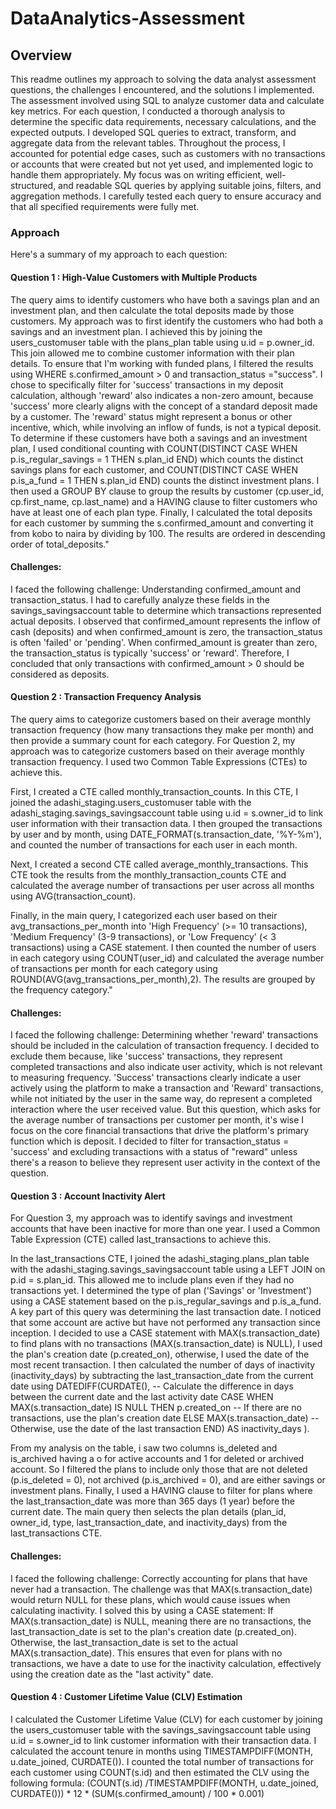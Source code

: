 # DataAnalytics-Assessment
## Overview

This readme outlines my approach to solving the data analyst assessment questions, the challenges I encountered, and the solutions I implemented. The assessment involved using SQL to analyze customer data and calculate key metrics.
For each question, I conducted a thorough analysis to determine the specific data requirements, necessary calculations, and the expected outputs. I developed SQL queries to extract, transform, and aggregate data from the relevant tables. Throughout the process, I accounted for potential edge cases, such as customers with no transactions or accounts that were created but not yet used, and implemented logic to handle them appropriately. My focus was on writing efficient, well-structured, and readable SQL queries by applying suitable joins, filters, and aggregation methods. I carefully tested each query to ensure accuracy and that all specified requirements were fully met.

### Approach

Here's a summary of my approach to each question:

#### Question 1 : High-Value Customers with Multiple Products
The query aims to identify customers who have both a savings plan and an investment plan, and then calculate the total deposits made by those customers.
My approach was to first identify the customers who had both a savings and an investment plan. I achieved this by joining the users_customuser table with the plans_plan table using u.id = p.owner_id. This join allowed me to combine customer information with their plan details.
To ensure that I'm working with funded plans, I filtered the results using WHERE s.confirmed_amount > 0 and transaction_status ="success". I chose to specifically filter for 'success' transactions in my deposit calculation, although 'reward' also indicates a non-zero amount, because 'success' more clearly aligns with the concept of a standard deposit made by a customer. The 'reward' status might represent a bonus or other incentive, which, while involving an inflow of funds, is not a typical deposit.
To determine if these customers have both a savings and an investment plan, I used conditional counting with COUNT(DISTINCT CASE WHEN p.is_regular_savings = 1 THEN s.plan_id END) which counts the distinct savings plans for each customer, and COUNT(DISTINCT CASE WHEN p.is_a_fund = 1 THEN s.plan_id END) counts the distinct investment plans.
I then used a GROUP BY clause to group the results by customer (cp.user_id, cp.first_name, cp.last_name) and a HAVING clause to filter  customers who have at least one of each plan type. Finally, I calculated the total deposits for each customer by summing the s.confirmed_amount and converting it from kobo to naira by dividing by 100. The results are ordered in descending order of total_deposits."
#### Challenges:
I faced the following challenge:
Understanding confirmed_amount and transaction_status. I had to carefully analyze these fields in the savings_savingsaccount table to determine which transactions represented actual deposits. I observed that confirmed_amount represents the inflow of cash (deposits) and when confirmed_amount is zero, the transaction_status is often 'failed' or 'pending'.
When confirmed_amount is greater than zero, the transaction_status is typically 'success' or 'reward'. Therefore, I concluded that only transactions with confirmed_amount > 0 should be considered as deposits. 

#### Question 2 :  Transaction Frequency Analysis
The query aims to categorize customers based on their average monthly transaction frequency (how many transactions they make per month) and then provide a summary count for each category.
For Question 2, my approach was to categorize customers based on their average monthly transaction frequency. I used two Common Table Expressions (CTEs) to achieve this.

First, I created a CTE called monthly_transaction_counts. In this CTE, I joined the adashi_staging.users_customuser table with the adashi_staging.savings_savingsaccount table using u.id = s.owner_id to link user information with their transaction data. I then grouped the transactions by user and by month, using DATE_FORMAT(s.transaction_date, '%Y-%m'), and counted the number of transactions for each user in each month. 

Next, I created a second CTE called average_monthly_transactions. This CTE took the results from the monthly_transaction_counts CTE and calculated the average number of transactions per user across all months using AVG(transaction_count).

Finally, in the main query, I categorized each user based on their avg_transactions_per_month into 'High Frequency' (>= 10 transactions), 'Medium Frequency' (3-9 transactions), or 'Low Frequency' (< 3 transactions) using a CASE statement. I then counted the number of users in each category using COUNT(user_id) and calculated the average number of transactions per month for each category using ROUND(AVG(avg_transactions_per_month),2).  The results are grouped by the frequency category."

#### Challenges:
I faced the following challenge:
Determining whether 'reward' transactions should be included in the calculation of transaction frequency. I decided to exclude them because, like 'success' transactions, they represent completed transactions and also indicate user activity, which is not relevant to measuring frequency. 'Success' transactions clearly indicate a user actively using the platform to make a transaction and 'Reward' transactions, while not initiated by the user in the same way, do represent a completed interaction where the user received value. But this question, which asks for the average number of transactions per customer per month, it's wise I focus on the core financial transactions that drive the platform's primary function which is deposit. I decided to filter for transaction_status = 'success' and excluding transactions with a status of "reward" unless there's a reason to believe they represent  user activity in the context of the question.

#### Question 3 : Account Inactivity Alert

For Question 3, my approach was to identify savings and investment accounts that have been inactive for more than one year. I used a Common Table Expression (CTE) called last_transactions to achieve this.

In the last_transactions CTE, I joined the adashi_staging.plans_plan table with the adashi_staging.savings_savingsaccount table using a LEFT JOIN on p.id = s.plan_id.  This allowed me to include plans even if they had no transactions yet. I determined the type of plan ('Savings' or 'Investment') using a CASE statement based on the p.is_regular_savings and p.is_a_fund.
A key part of this query was determining the last transaction date. I noticed that some account are active but have not performed any transaction since inception. I decided to use a CASE statement with MAX(s.transaction_date) to find plans with no transactions (MAX(s.transaction_date) is NULL), I used the plan's creation date (p.created_on), otherwise, I used the date of the most recent transaction.
I then calculated the number of days of inactivity (inactivity_days) by subtracting the last_transaction_date from the current date using DATEDIFF(CURDATE(),  -- Calculate the difference in days between the current date and the last activity date
                 CASE 
                     WHEN MAX(s.transaction_date) IS NULL THEN p.created_on -- If there are no transactions, use the plan's creation date
                     ELSE MAX(s.transaction_date)  -- Otherwise, use the date of the last transaction
                 END) AS inactivity_days ).

From my analysis on the table, i saw two columns is_deleted and is_archived having a o for active accounts and 1 for deleted or archived account. So I filtered the plans to include only those that are not deleted (p.is_deleted = 0), not archived (p.is_archived = 0), and are either savings or investment plans.
Finally, I used a HAVING clause to filter for plans where the last_transaction_date was more than 365 days (1 year) before the current date. The main query then selects the plan details (plan_id, owner_id, type, last_transaction_date, and inactivity_days) from the last_transactions CTE.

#### Challenges:
I faced the following challenge:
Correctly accounting for plans that have never had a transaction. The challenge was that MAX(s.transaction_date) would return NULL for these plans, which would cause issues when calculating inactivity.  I solved this by using a CASE statement: If MAX(s.transaction_date) is NULL, meaning there are no transactions, the last_transaction_date is set to the plan's creation date (p.created_on).
Otherwise, the last_transaction_date is set to the actual MAX(s.transaction_date).  This ensures that even for plans with no transactions, we have a date to use for the inactivity calculation, effectively using the creation date as the "last activity" date.

#### Question 4 : Customer Lifetime Value (CLV) Estimation
I calculated the Customer Lifetime Value (CLV) for each customer by joining the users_customuser table with the savings_savingsaccount table using u.id = s.owner_id to link customer information with their transaction data.
I calculated the account tenure in months using TIMESTAMPDIFF(MONTH, u.date_joined, CURDATE()).
I counted the total number of transactions for each customer using COUNT(s.id) and then estimated the CLV using the following formula: (COUNT(s.id) /TIMESTAMPDIFF(MONTH, u.date_joined, CURDATE())) * 12 * (SUM(s.confirmed_amount) / 100 * 0.001)

